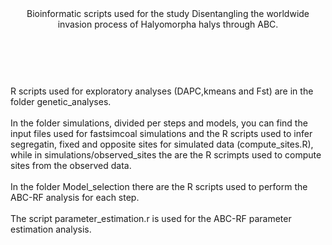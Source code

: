 <header>Bioinformatic scripts used for the study Disentangling the worldwide invasion process of Halyomorpha halys through ABC.</header></br></br>
R scripts used for exploratory analyses (DAPC,kmeans and Fst) are in the folder genetic_analyses.</br></br>
In the folder simulations, divided per steps and models, you can find the input files used for fastsimcoal simulations and the R scripts used to infer segregatin, fixed and opposite sites for simulated data (compute_sites.R), while in simulations/observed_sites the are the R scrimpts used to compute sites from the observed data.</br></br>
In the folder Model_selection there are the R scripts used to perform the ABC-RF analysis for each step.</br></br>
The script parameter_estimation.r is used for the ABC-RF parameter estimation analysis.</br></br>
